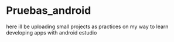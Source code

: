 # Pruebas_android
here ill be uploading small projects as practices on my way to learn developing apps with android estudio
